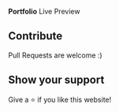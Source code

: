 **Portfolio**
Live Preview

## Contribute

Pull Requests are welcome :)

## Show your support

Give a ⭐ if you like this website!
